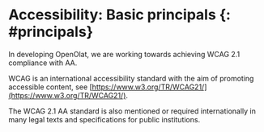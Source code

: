 # Accessibility: Basic principals {: #principals}


In developing OpenOlat, we are working towards achieving WCAG 2.1 compliance with AA. 

WCAG is an international accessibility standard with the aim of promoting accessible content, see [https://www.w3.org/TR/WCAG21/](https://www.w3.org/TR/WCAG21/). 

The WCAG 2.1 AA standard is also mentioned or required internationally in many legal texts and specifications for public institutions.

